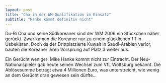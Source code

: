 ```yaml
---
layout: post
title: "Cha in der WM-Qualifikation im Einsatz"
subtitle: "Hanke kommt definitiv nicht"
---
```


Du-Ri Cha und seine Südkoreaner sind der WM 2006 ein Stückchen näher gerückt. Zwar kamen die Koreaner nur zu einem glücklichen 1:1 in Usbekistan. Doch da der Drittplatzierte Kuwait in Saudi-Arabien verlor, bauten die Koreaner ihren Vorsprung auf Platz 3 weiter aus.

Ein Gerücht weniger: Mike Hanke kommt nicht zur Eintracht. Der Neu-Nationalspieler gab heute seinen Wechsel zum VfL Wolfsburg bekannt. Die Ablösesumme beträgt etwa 4 Millionen Euro, was unterstreicht, wie wenig an dem Gerücht dran gewesen sein dürfte...
